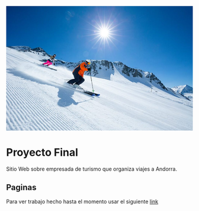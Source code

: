 
<img src="images/ski.jpg">

# Proyecto Final

Sitio Web sobre empresada de turismo que organiza viajes a Andorra.

## Paginas

Para ver trabajo hecho hasta el momento usar el siguiente [link](https://damiandiaz16.github.io/Proyecto-Final/)

